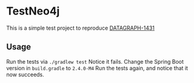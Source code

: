 # TestNeo4j
This is a simple test project to reproduce [DATAGRAPH-1431](https://jira.spring.io/browse/DATAGRAPH-1431)
## Usage
Run the tests via `./gradlew test`
Notice it fails.
Change the Spring Boot version in `build.gradle` to `2.4.0-M4`
Run the tests again, and notice that it now succeeds.  